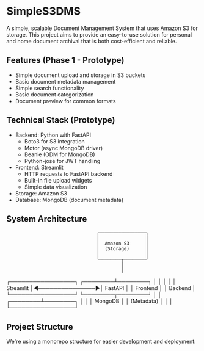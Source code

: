 # SimpleS3DMS

A simple, scalable Document Management System that uses Amazon S3 for storage. This project aims to provide an easy-to-use solution for personal and home document archival that is both cost-efficient and reliable.

## Features (Phase 1 - Prototype)

- Simple document upload and storage in S3 buckets
- Basic document metadata management
- Simple search functionality
- Basic document categorization
- Document preview for common formats

## Technical Stack (Prototype)

- Backend: Python with FastAPI
  - Boto3 for S3 integration
  - Motor (async MongoDB driver)
  - Beanie (ODM for MongoDB)
  - Python-jose for JWT handling
- Frontend: Streamlit
  - HTTP requests to FastAPI backend
  - Built-in file upload widgets
  - Simple data visualization
- Storage: Amazon S3
- Database: MongoDB (document metadata)

## System Architecture

                                     ┌─────────────────┐
                                     │                 │
                                     │  Amazon S3      │
                                     │  (Storage)      │
                                     │                 │
                                     └────────┬────────┘
                                              │
                                              │
┌─────────────────┐                 ┌────────┴────────┐
│                 │                 │                 │
│    Streamlit    │◄───────────────►│    FastAPI      │
│    Frontend     │                 │    Backend      │
└─────────────────┘                 └────────┬────────┘
                                              │
                                              │
                                     ┌────────┴────────┐
                                     │                 │
                                     │    MongoDB      │
                                     │   (Metadata)    │
                                     │                 │
                                     └─────────────────┘

## Project Structure

We're using a monorepo structure for easier development and deployment:
